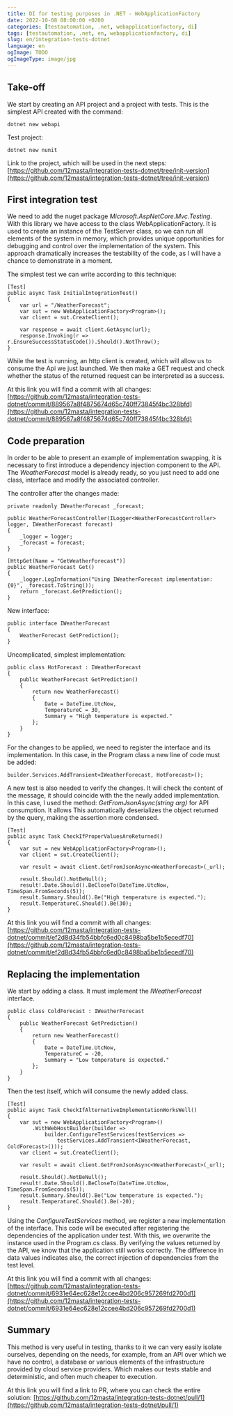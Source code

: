 ```yaml
---
title: DI for testing purposes in .NET - WebApplicationFactory 
date: 2022-10-08 08:00:00 +0200
categories: [testautomation, .net, webapplicationfactory, di]
tags: [testautomation, .net, en, webapplicationfactory, di]
slug: en/integration-tests-dotnet 
language: en 
ogImage: TODO 
ogImageType: image/jpg
---
```


## Take-off

We start by creating an API project and a project with tests. This is the simplest API created with the command:

    dotnet new webapi

Test project:

    dotnet new nunit

Link to the project, which will be used in the next
steps: [https://github.com/12masta/integration-tests-dotnet/tree/init-version](https://github.com/12masta/integration-tests-dotnet/tree/init-version)

## First integration test

We need to add the nuget package _Microsoft.AspNetCore.Mvc.Testing_. With this library we have access to the class
WebApplicationFactory. It is used to create an instance of the TestServer class, so we can run all elements of the
system in memory, which provides unique opportunities for debugging and control over the implementation of the system.
This approach dramatically increases the testability of the code, as I will have a chance to demonstrate in a moment.

The simplest test we can write according to this technique:

```
[Test]
public async Task InitialIntegrationTest()
{
    var url = "/WeatherForecast";
    var sut = new WebApplicationFactory<Program>();
    var client = sut.CreateClient();
    
    var response = await client.GetAsync(url);
    response.Invoking(r => r.EnsureSuccessStatusCode()).Should().NotThrow();
}
```

While the test is running, an http client is created, which will allow us to consume the Api we just launched. We then
make a GET request and check whether the status of the returned request can be interpreted as a success.

At this link you will find a commit with all
changes: [https://github.com/12masta/integration-tests-dotnet/commit/889567a8f4875674d65c740ff73845f4bc328bfd](https://github.com/12masta/integration-tests-dotnet/commit/889567a8f4875674d65c740ff73845f4bc328bfd)

## Code preparation

In order to be able to present an example of implementation swapping, it is necessary to first introduce a dependency
injection component to the API. The _WeatherForecast_ model is already ready, so you just need to add one class,
interface and modify the associated controller.

The controller after the changes made:

```
private readonly IWeatherForecast _forecast;

public WeatherForecastController(ILogger<WeatherForecastController> logger, IWeatherForecast forecast)
{
    _logger = logger;
    _forecast = forecast;
}

[HttpGet(Name = "GetWeatherForecast")]
public WeatherForecast Get()
{
    _logger.LogInformation("Using IWeatherForecast implementation: {0}", _forecast.ToString());
    return _forecast.GetPrediction();
}
```

New interface:

```
public interface IWeatherForecast
{
    WeatherForecast GetPrediction();
}
```

Uncomplicated, simplest implementation:

```
public class HotForecast : IWeatherForecast
{
    public WeatherForecast GetPrediction()
    {
        return new WeatherForecast()
        {
            Date = DateTime.UtcNow,
            TemperatureC = 30,
            Summary = "High temperature is expected."
        };
    }
}
```

For the changes to be applied, we need to register the interface and its implementation. In this case, in the Program
class a new line of code must be added:

    builder.Services.AddTransient<IWeatherForecast, HotForecast>();

A new test is also needed to verify the changes. It will check the content of the message, it should coincide with the
the newly added implementation. In this case, I used the method: _GetFromJsonAsync<T>(string arg)_ for API consumption.
It allows This automatically deserializes the object returned by the query, making the assertion more condensed.

```
[Test]
public async Task CheckIfProperValuesAreReturned()
{
    var sut = new WebApplicationFactory<Program>();
    var client = sut.CreateClient();

    var result = await client.GetFromJsonAsync<WeatherForecast>(_url);

    result.Should().NotBeNull();
    result!.Date.Should().BeCloseTo(DateTime.UtcNow, TimeSpan.FromSeconds(5));
    result.Summary.Should().Be("High temperature is expected.");
    result.TemperatureC.Should().Be(30);
}
```

At this link you will find a commit with all
changes: [https://github.com/12masta/integration-tests-dotnet/commit/ef2d8d34fb54bbfc6ed0c8498ba5be1b5ecedf70](https://github.com/12masta/integration-tests-dotnet/commit/ef2d8d34fb54bbfc6ed0c8498ba5be1b5ecedf70)

## Replacing the implementation

We start by adding a class. It must implement the _IWeatherForecast_ interface.

```
public class ColdForecast : IWeatherForecast
{
    public WeatherForecast GetPrediction()
    {
        return new WeatherForecast()
        {
            Date = DateTime.UtcNow,
            TemperatureC = -20,
            Summary = "Low temperature is expected."
        };
    }
}
```

Then the test itself, which will consume the newly added class.

```
[Test]
public async Task CheckIfAlternativeImplementationWorksWell()
{
    var sut = new WebApplicationFactory<Program>()
        .WithWebHostBuilder(builder =>
            builder.ConfigureTestServices(testServices =>
                testServices.AddTransient<IWeatherForecast, ColdForecast>()));
    var client = sut.CreateClient();

    var result = await client.GetFromJsonAsync<WeatherForecast>(_url);

    result.Should().NotBeNull();
    result!.Date.Should().BeCloseTo(DateTime.UtcNow, TimeSpan.FromSeconds(5));
    result.Summary.Should().Be("Low temperature is expected.");
    result.TemperatureC.Should().Be(-20);
}
```

Using the _ConfigureTestServices_ method, we register a new implementation of the interface. This code will be executed
after registering the dependencies of the application under test. With this, we overwrite the instance used in the
Program.cs class. By verifying the values returned by the API, we know that the application still works correctly. The
difference in data values indicates also, the correct injection of dependencies from the test level.

At this link you will find a commit with all
changes: [https://github.com/12masta/integration-tests-dotnet/commit/6931e64ec628e12ccee4bd206c957269fd2700d1](https://github.com/12masta/integration-tests-dotnet/commit/6931e64ec628e12ccee4bd206c957269fd2700d1)

## Summary

This method is very useful in testing, thanks to it we can very easily isolate ourselves, depending on the needs, for
example, from an API over which we have no control, a database or various elements of the infrastructure provided by
cloud service providers. Which makes our tests stable and deterministic, and often much cheaper to execution.

At this link you will find a link to PR, where you can check the entire
solution: [https://github.com/12masta/integration-tests-dotnet/pull/1](https://github.com/12masta/integration-tests-dotnet/pull/1)